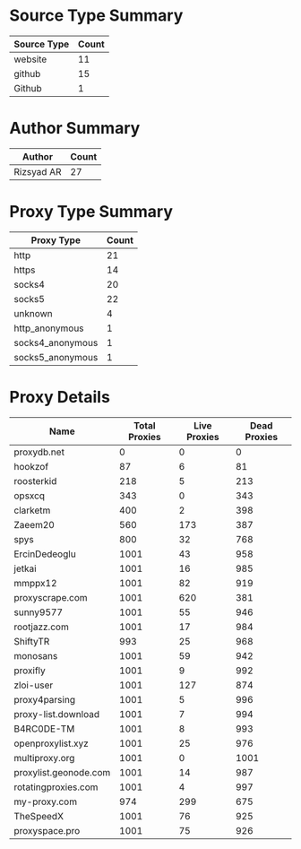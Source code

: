 # Source Type Summary

| Source Type | Count |
|-------------|-------|
| website | 11 |
| github | 15 |
| Github | 1 |


# Author Summary

| Author | Count |
|--------|-------|
| Rizsyad AR | 27 |


# Proxy Type Summary

| Proxy Type | Count |
|------------|-------|
| http | 21 |
| https | 14 |
| socks4 | 20 |
| socks5 | 22 |
| unknown | 4 |
| http_anonymous | 1 |
| socks4_anonymous | 1 |
| socks5_anonymous | 1 |


# Proxy Details

| Name | Total Proxies | Live Proxies | Dead Proxies |
|------|---------------|--------------|---------------|
| proxydb.net | 0 | 0 | 0 |
| hookzof | 87 | 6 | 81 |
| roosterkid | 218 | 5 | 213 |
| opsxcq | 343 | 0 | 343 |
| clarketm | 400 | 2 | 398 |
| Zaeem20 | 560 | 173 | 387 |
| spys | 800 | 32 | 768 |
| ErcinDedeoglu | 1001 | 43 | 958 |
| jetkai | 1001 | 16 | 985 |
| mmppx12 | 1001 | 82 | 919 |
| proxyscrape.com | 1001 | 620 | 381 |
| sunny9577 | 1001 | 55 | 946 |
| rootjazz.com | 1001 | 17 | 984 |
| ShiftyTR | 993 | 25 | 968 |
| monosans | 1001 | 59 | 942 |
| proxifly | 1001 | 9 | 992 |
| zloi-user | 1001 | 127 | 874 |
| proxy4parsing | 1001 | 5 | 996 |
| proxy-list.download | 1001 | 7 | 994 |
| B4RC0DE-TM | 1001 | 8 | 993 |
| openproxylist.xyz | 1001 | 25 | 976 |
| multiproxy.org | 1001 | 0 | 1001 |
| proxylist.geonode.com | 1001 | 14 | 987 |
| rotatingproxies.com | 1001 | 4 | 997 |
| my-proxy.com | 974 | 299 | 675 |
| TheSpeedX | 1001 | 76 | 925 |
| proxyspace.pro | 1001 | 75 | 926 |
